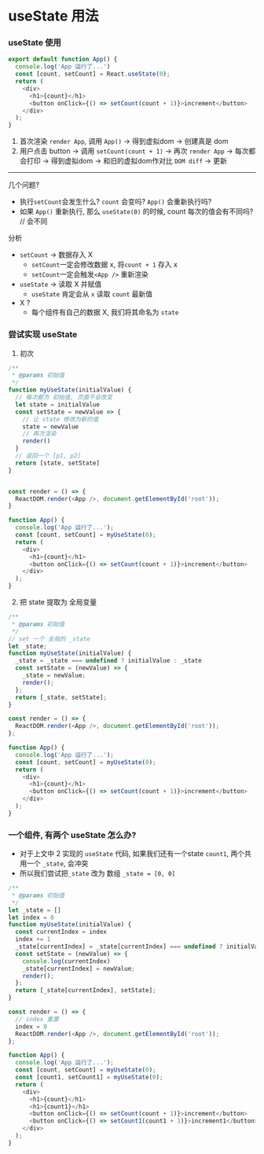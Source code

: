 # useState 用法

### useState 使用
```js
export default function App() {
  console.log('App 运行了...')
  const [count, setCount] = React.useState(0);
  return (
    <div>
      <h1>{count}</h1>
      <button onClick={() => setCount(count + 1)}>increment</button>
    </div>
  );
}
```
1. 首次渲染 `render App`, 调用 `App()` -> 得到虚拟dom -> 创建真是 dom
2. 用户点击 button -> 调用 `setCount(count + 1)` -> 再次 `render App` -> 每次都会打印 -> 得到虚拟dom -> 和旧的虚拟dom作对比 `DOM diff` -> 更新

---

几个问题? 
- 执行`setCount`会发生什么? `count` 会变吗? `App()` 会重新执行吗?
- 如果 `App()` 重新执行, 那么 `useState(0)` 的时候, count 每次的值会有不同吗? // 会不同

分析

- `setCount` -> 数据存入 X
  - `setCount`一定会修改数据 x, 将`count + 1` 存入 x
  - `setCount`一定会触发`<App />` 重新渲染
- `useState` -> 读取 X 并赋值
  - `useState` 肯定会从 `x` 读取 `count` 最新值
- X ?
  - 每个组件有自己的数据 X, 我们将其命名为 `state`

### 尝试实现 useState
1. 初次
```js
/**
 * @params 初始值
 */
function myUseState(initialValue) {
  // 每次都为 初始值, 页面不会改变 
  let state = initialValue
  const setState = newValue => {
    // 让 state 修改为新的值
    state = newValue
    // 再次渲染
    render()
  }
  // 返回一个 [p1, p2]
  return [state, setState]
}


const render = () => {
  ReactDOM.render(<App />, document.getElementById('root'));
}

function App() {
  console.log('App 运行了...');
  const [count, setCount] = myUseState(0);
  return (
    <div>
      <h1>{count}</h1>
      <button onClick={() => setCount(count + 1)}>increment</button>
    </div>
  );
}
```

2. 把 state 提取为 全局变量
```js
/**
 * @params 初始值
 */
// set 一个 全局的 _state
let _state;
function myUseState(initialValue) {
  _state = _state === undefined ? initialValue : _state
  const setState = (newValue) => {
    _state = newValue;
    render();
  };
  return [_state, setState];
}

const render = () => {
  ReactDOM.render(<App />, document.getElementById('root'));
};

function App() {
  console.log('App 运行了...');
  const [count, setCount] = myUseState(0);
  return (
    <div>
      <h1>{count}</h1>
      <button onClick={() => setCount(count + 1)}>increment</button>
    </div>
  );
}
```

### 一个组件, 有两个 useState 怎么办?
- 对于上文中 2 实现的 `useState` 代码, 如果我们还有一个state `count1`, 两个共用一个 `_state`, 会冲突
- 所以我们尝试把`_state` 改为 数组 `_state = [0, 0]`

```js
/**
 * @params 初始值
 */
let _state = []
let index = 0
function myUseState(initialValue) {
  const currentIndex = index
  index += 1
  _state[currentIndex] = _state[currentIndex] === undefined ? initialValue : _state[currentIndex]
  const setState = (newValue) => {
    console.log(currentIndex)
    _state[currentIndex] = newValue;
    render();
  };
  return [_state[currentIndex], setState];
}

const render = () => {
  // index 重置
  index = 0
  ReactDOM.render(<App />, document.getElementById('root'));
};

function App() {
  console.log('App 运行了...');
  const [count, setCount] = myUseState(0);
  const [count1, setCount1] = myUseState(0);
  return (
    <div>
      <h1>{count}</h1>
      <h1>{count1}</h1>
      <button onClick={() => setCount(count + 1)}>increment</button>
      <button onClick={() => setCount1(count1 + 1)}>increment1</button>
    </div>
  );
}

```
